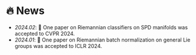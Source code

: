 # 🔥 News
- *2024.02*: 🎉 One paper on Riemannian classifiers on SPD manifolds was accepted to CVPR 2024.
- *2024.01*: 🎉 One paper on Riemannian batch normalization on general Lie groups was accepted to ICLR 2024.


<!-- - *2024.01*: 🔥 We release [AudioGPT](https://github.com/AIGC-Audio/AudioGPT) (⭐️6k+) -->